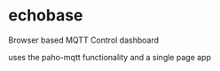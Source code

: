 # echobase
Browser based MQTT Control dashboard

uses the paho-mqtt functionality and a single page app
